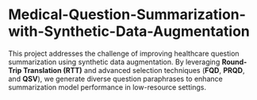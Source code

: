 # Medical-Question-Summarization-with-Synthetic-Data-Augmentation
This project addresses the challenge of improving healthcare question summarization using synthetic data augmentation. By leveraging **Round-Trip Translation (RTT)** and advanced selection techniques (**FQD**, **PRQD**, and **QSV**), we generate diverse question paraphrases to enhance summarization model performance in low-resource settings.
